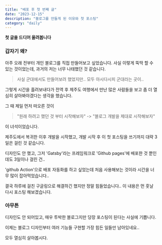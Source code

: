 ```yaml
---
title: "배포 후 첫 번째 글"
date: "2023-12-15"
description: "블로그를 만들게 된 이유와 첫 포스팅"
category: "daily"
---
```


**첫 글을 드디어 올려봅니다**

### 갑자기 왜?

아주 오래 전부터 개인 블로그를 직접 만들어보고 싶었습니다. 사실 이렇게 뚝딱 할 수 있는 것이었는데, 과거의 저는 너무 나태했던 것 같습니다.

> 사실 군대에서도 만들어보려 했었지만.. 모두 아시다시피 군대라는 곳이..

그렇게 시간을 흘려보내다가 전역 후 제주도 여행에서 만난 많은 사람들을 보고 좀 더 열심히 살아봐야겠다는 생각을 했습니다.

그 때 제일 먼저 떠오른 것이

> "원래 하려고 했던 것 부터 시작해보자"
> -> "블로그 개발을 제대로 시작해보자"

이 녀석이었습니다.

제주도에서 복귀한 이후 개발을 시작했고, 개발 시작 후 이 첫 포스팅을 쓰기까지 대략 3일은 걸린 것 같습니다.

디자인도 안 했고, 그저 'Gatsby'라는 프레임워크로 'Github pages'에 배포한 것 뿐인데도 3일이나 걸린 건..

'github Action'으로 배포 자동화를 하고 싶었는데 처음 사용해보는 것이라 시간을 너무 많이 잡아먹었습니다..

결국 하루에 걸친 구글링으로 해결하긴 했지만 정말 힘들었습니다.. 이 내용은 먼 훗날 다시 포스팅 해보겠습니다.

### 아무튼

디자인도 안 되어있고, 매우 투박한 블로그지만 당장 포스팅이 된다는 사실에 기쁩니다.

이제는 블로그 디자인부터 여러 기능들 구현할 가장 힘든 일들만 남아있네요..

모두 열심히 살아봅시다.
